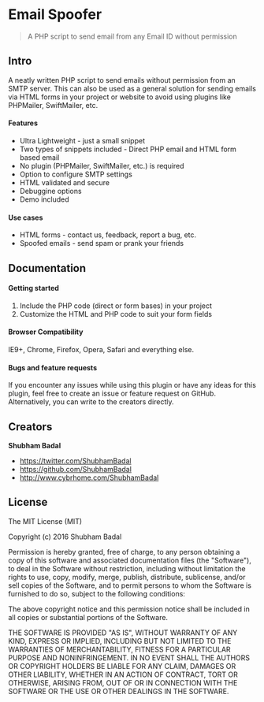 # Email Spoofer

> A PHP script to send email from any Email ID without permission


## Intro

A neatly written PHP script to send emails without permission from an SMTP server. This can also be used as a general solution for sending emails via HTML forms in your project or website to avoid using plugins like PHPMailer, SwiftMailer, etc.

#### Features

* Ultra Lightweight - just a small snippet
* Two types of snippets included - Direct PHP email and HTML form based email
* No plugin (PHPMailer, SwiftMailer, etc.) is required
* Option to configure SMTP settings
* HTML validated and secure
* Debuggine options
* Demo included

#### Use cases

* HTML forms - contact us, feedback, report a bug, etc.
* Spoofed emails - send spam or prank your friends


## Documentation

#### Getting started

1. Include the PHP code (direct or form bases) in your project
2. Customize the HTML and PHP code to suit your form fields

#### Browser Compatibility

IE9+, Chrome, Firefox, Opera, Safari and everything else.

#### Bugs and feature requests

If you encounter any issues while using this plugin or have any ideas for this plugin, feel free to create an issue or feature request on GitHub. Alternatively, you can write to the creators directly.


## Creators

**Shubham Badal**

- <https://twitter.com/ShubhamBadal>
- <https://github.com/ShubhamBadal>
- <http://www.cybrhome.com/ShubhamBadal>


## License

The MIT License (MIT)

Copyright (c) 2016 Shubham Badal

Permission is hereby granted, free of charge, to any person obtaining a copy of this software and associated documentation files (the "Software"), to deal in the Software without restriction, including without limitation the rights to use, copy, modify, merge, publish, distribute, sublicense, and/or sell copies of the Software, and to permit persons to whom the Software is furnished to do so, subject to the following conditions:

The above copyright notice and this permission notice shall be included in all copies or substantial portions of the Software.

THE SOFTWARE IS PROVIDED "AS IS", WITHOUT WARRANTY OF ANY KIND, EXPRESS OR IMPLIED, INCLUDING BUT NOT LIMITED TO THE WARRANTIES OF MERCHANTABILITY, FITNESS FOR A PARTICULAR PURPOSE AND NONINFRINGEMENT. IN NO EVENT SHALL THE AUTHORS OR COPYRIGHT HOLDERS BE LIABLE FOR ANY CLAIM, DAMAGES OR OTHER LIABILITY, WHETHER IN AN ACTION OF CONTRACT, TORT OR OTHERWISE, ARISING FROM, OUT OF OR IN CONNECTION WITH THE SOFTWARE OR THE USE OR OTHER DEALINGS IN THE SOFTWARE.
